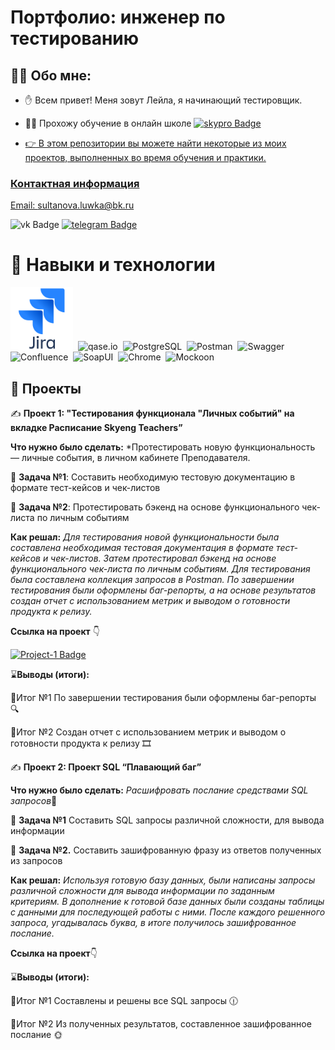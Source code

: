 # Портфолио: инженер по тестированию

## :man_technologist: Обо мне:
- :raised_hand: Всем привет! Меня зовут Лейла, я начинающий тестировщик.
- 	:man_student: Прохожу обучение в онлайн школе  <a href="https://sky.pro/">
    <img src="https://img.shields.io/badge/skypro-green/blue?style=for-the-badge&logo=skypro&logoColor=white" alt="skypro Badge"/> 

- :point_right: В этом репозитории вы можете найти некоторые из моих проектов, выполненных во время обучения и практики.
### Контактная информация
Email: sultanova.luwka@bk.ru

<div id="badges"
    <a href="https://vk.com/docnot">
    <img src="https://img.shields.io/badge/vk-blue?style=for-the-badge&logo=vk&logoColor=white" alt="vk Badge"/>
    <a href="https://t.me/sultanovaluwka">
    <img src="https://img.shields.io/badge/telegram-blue?style=for-the-badge&logo=telegram&logoColor=white" alt="telegram Badge"/>
  </a>
</div>
 

# :bookmark_tabs: Навыки и технологии
<div>
    <img src="https://github.com/devicons/devicon/blob/master/icons/jira/jira-original-wordmark.svg" title="jira" alt="jira" width="100" height="100"/>&nbsp;
    <img src="https://img.shields.io/badge/qase%20io%20-8A2BE2" title="qase.io" alt="qase.io" width="100" height="100"/>&nbsp;
  <img src="https://www.vectorlogo.zone/logos/postgresql/postgresql-ar21.svg" alt="PostgreSQL" width="150" height="100"/>&nbsp;
   <img src="https://www.vectorlogo.zone/logos/getpostman/getpostman-ar21.svg" alt="Postman" width="150" height="100"/>&nbsp;
   <img src="https://logovtor.com/wp-content/uploads/2020/09/swagger-supported-by-smartbear-logo-vector.png" alt="Swagger" width="150" height="100"/>&nbsp;
<img src="https://upload.wikimedia.org/wikipedia/commons/thumb/8/88/Atlassian_Confluence_2017_logo.svg/512px-Atlassian_Confluence_2017_logo.svg.png" alt="Confluence" width="200" height="50"/>&nbsp;
<img src="https://logovectorseek.com/wp-content/uploads/2020/09/soapui-supported-by-smartbear-logo-vector.png" alt="SoapUI" width="100" height="50"/>&nbsp;
<img src="https://www.svgrepo.com/show/378785/chrome-dev.svg" alt=Chrome DevTools" width="100" height="50"/>&nbsp;
<img src="https://mockoon.com/images/logo.svg" alt="Mockoon" width="100" height="70"/>&nbsp;
</div>
 
## :file_folder: Проекты
:writing_hand: __Проект 1: "Тестирования функционала "Личных событий" на вкладке Расписание Skyeng Teachers”__ 

**Что нужно было сделать:**
*Протестировать новую функциональность — личные события, в личном кабинете Преподавателя.

:dart: __Задача №1__: Составить необходимую тестовую документацию в формате тест-кейсов и чек-листов

:dart: __Задача №2__: Протестировать бэкенд на основе функционального чек-листа по личным событиям

__Как решал:__ _Для тестирования новой функциональности была составлена необходимая тестовая документация в формате тест-кейсов и чек-листов.  Затем протестировал бэкенд на основе функционального чек-листа по личным событиям. Для тестирования была составлена коллекция запросов в Postman. По завершении тестирования были оформлены баг-репорты, а на основе результатов создан отчет с использованием метрик и выводом о готовности продукта к релизу._

**Ссылка на проект** :point_down: <div id="badges">
   <a href="https://github.com/d0cnot/DN_portfolio/tree/099a7dc6236f8f6806ad8ee4ec9372b627fec318/Project1">
      <img src="https://img.shields.io/badge/Project-1-red?style=for-the-badge&logo=Project-1&logoColor=white" alt="Project-1 Badge"/>
     </div>
  </a>

:hourglass:**Выводы (итоги):**

:scroll:Итог №1 По завершении тестирования были оформлены баг-репорты :mag:

:scroll:Итог №2 Создан отчет с использованием метрик и выводом о готовности продукта к релизу :film_strip:



:writing_hand: __Проект 2: Проект SQL “Плавающий баг”__

**Что нужно было сделать:** _Расшифровать послание средствами SQL запросов_:unicorn:

:dart: **Задача №1** Составить SQL запросы различной сложности, для вывода информации

:dart: **Задача №2.** Составить зашифрованную фразу из ответов полученных из запросов

**Как решал:**
_Используя готовую базу данных, были написаны запросы различной сложности для вывода информации по заданным критериям. В дополнение к готовой базе данных были созданы таблицы с данными для последующей работы с ними. После каждого решенного запроса, угадывалась буква, в итоге получилось зашифрованное послание._

**Ссылка на проект**:point_down: <div id="badges">
   

:hourglass:**Выводы (итоги):**

:scroll:Итог №1 Составлены и решены все SQL запросы :clock1230:

:scroll:Итог №2 Из полученных результатов, составленное зашифрованное послание :sun_with_face:
